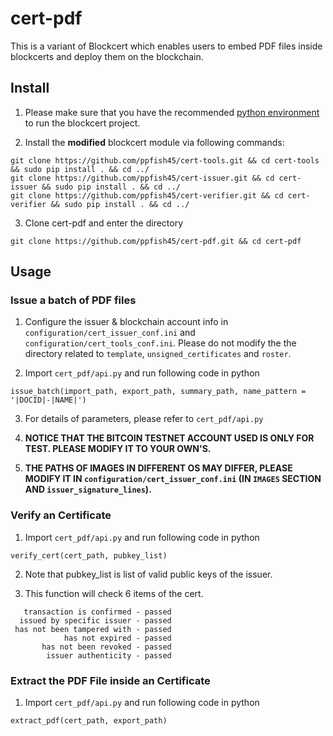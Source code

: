 # cert-pdf
This is a variant of Blockcert which enables users to embed PDF files inside blockcerts and deploy them on the blockchain.

## Install

1. Please make sure that you have the recommended [python environment](https://github.com/blockchain-certificates/cert-issuer/blob/master/docs/virtualenv.md) to run the blockcert project.

2. Install the **modified** blockcert module via following commands:

```
git clone https://github.com/ppfish45/cert-tools.git && cd cert-tools && sudo pip install . && cd ../
git clone https://github.com/ppfish45/cert-issuer.git && cd cert-issuer && sudo pip install . && cd ../
git clone https://github.com/ppfish45/cert-verifier.git && cd cert-verifier && sudo pip install . && cd ../
```

3. Clone cert-pdf and enter the directory

```
git clone https://github.com/ppfish45/cert-pdf.git && cd cert-pdf
```

## Usage

### Issue a batch of PDF files

1. Configure the issuer & blockchain account info in `configuration/cert_issuer_conf.ini` and `configuration/cert_tools_conf.ini`. Please do not modify the the directory related to `template`, `unsigned_certificates` and `roster`.

2. Import `cert_pdf/api.py` and run following code in python
  ``` 
  issue_batch(import_path, export_path, summary_path, name_pattern = '|DOCID|-|NAME|')
  ```

3. For details of parameters, please refer to `cert_pdf/api.py`

4. **NOTICE THAT THE BITCOIN TESTNET ACCOUNT USED IS ONLY FOR TEST. PLEASE MODIFY IT TO YOUR OWN'S.**

5. **THE PATHS OF IMAGES IN DIFFERENT OS MAY DIFFER, PLEASE MODIFY IT IN `configuration/cert_issuer_conf.ini` (IN `IMAGES` SECTION AND `issuer_signature_lines`).**

### Verify an Certificate

1. Import `cert_pdf/api.py` and run following code in python
  ``` 
  verify_cert(cert_path, pubkey_list)
  ```

2. Note that pubkey_list is list of valid public keys of the issuer.

3. This function will check 6 items of the cert.
```
   transaction is confirmed - passed
  issued by specific issuer - passed
 has not been tampered with - passed
            has not expired - passed
       has not been revoked - passed
        issuer authenticity - passed
```

### Extract the PDF File inside an Certificate

1. Import `cert_pdf/api.py` and run following code in python
  ``` 
  extract_pdf(cert_path, export_path)
  ```
